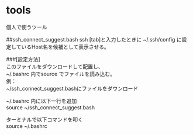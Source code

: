 # tools
個人で使うツール

##ssh_connect_suggest.bash
ssh [tab]と入力したときに ~/.ssh/config に設定しているHost名を候補として表示させる。

###[設定方法]  
このファイルをダウンロードして配置し、  
~/.bashrc 内でsource でファイルを読み込む。  
例：  
~/ssh_connect_suggest.bashにファイルをダウンロード

~/.bashrc 内に以下一行を追加  
source ~/ssh_connect_suggest.bash

ターミナルで以下コマンドを叩く  
source ~/.bashrc
